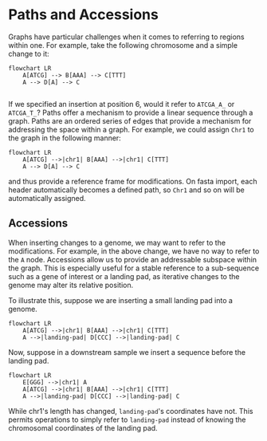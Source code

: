 # Paths and Accessions

Graphs have particular challenges when it comes to referring to regions within one. For example, take the following
chromosome and a simple change to it:

```mermaid
flowchart LR
    A[ATCG] --> B[AAA] --> C[TTT]
    A --> D[A] --> C
  
```

If we specified an insertion at position 6, would it refer to `ATCGA_A_` or `ATCGA_T_`? Paths offer a mechanism
to provide a linear sequence through a graph. Paths are an ordered series of edges that provide a mechanism for 
addressing the space within a graph. For example, we could assign `Chr1` to the graph in the following manner:

```mermaid
flowchart LR
    A[ATCG] -->|chr1| B[AAA] -->|chr1| C[TTT]
    A --> D[A] --> C
```

and thus provide a reference frame for modifications. On fasta import, each header automatically becomes a defined path,
so `Chr1` and so on will be automatically assigned.

## Accessions

When inserting changes to a genome, we may want to refer to the modifications. For example, in the above change, we have
no way to refer to the `A` node. Accessions allow us to provide an addressable subspace within the graph. This is 
especially useful for a stable reference to a sub-sequence such as a gene of interest or a landing pad, as iterative 
changes to the genome may alter its relative position.  

To illustrate this, suppose we are inserting a small landing pad into a genome.

```mermaid
flowchart LR
    A[ATCG] -->|chr1| B[AAA] -->|chr1| C[TTT]
    A -->|landing-pad| D[CCC] -->|landing-pad| C
```

Now, suppose in a downstream sample we insert a sequence before the landing pad.

```mermaid
flowchart LR
    E[GGG] -->|chr1| A
    A[ATCG] -->|chr1| B[AAA] -->|chr1| C[TTT]
    A -->|landing-pad| D[CCC] -->|landing-pad| C
```

While chr1's length has changed, `landing-pad`'s coordinates have not. This permits operations to simply refer to 
`landing-pad` instead of knowing the chromosomal coordinates of the landing pad.